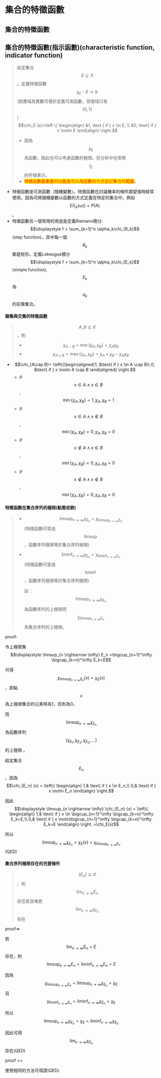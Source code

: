 # 集合的特徵函數

## 集合的特徵函數

## 集合的特徵函數(指示函數)(characteristic function, indicator function)

> 給定集合$$E \subseteq X$$。定義特徵函數 $$\chi_E:X \rightarrow \mathbb{R}$$(對應域為實數可便於定義可測函數，但值域只有$$\{0,1\}$$）$$\chi_E (x)=\left \{ \begin{align} &1, \text { if } x \in E, \\ &0, \text{ if } x \notin E \end{align} \right.$$
>
> * 因為$$\chi_E$$為函數，因此也可以考慮函數的極限。在分析中也常用$$I_E$$的符號表示。
> * <mark style="color:red;">特徵函數最重要的功能是可以用函數的方式自訂集合的範圍</mark>。

* 特徵函數是可測函數（隨機變數）。特徵函數在討論機率的條件期望值時經常使用，因為可將隨機變數以函數的方式定義在特定的集合中。例如$$\mathrm{E}(I_A(\omega))=\mathrm{P}(A)$$。
* 特徵函數另一個常用的用途是定義Riemann積分: $$\displaystyle f = \sum_{k=1}^n \alpha_k\chi_{R_k}$$(step function)，其中每一個$$R_k$$都是矩形。定義Lebesgue積分$$\displaystyle f = \sum_{k=1}^n \alpha_k\chi_{E_k}$$(simple function), $$E_k$$為$$\alpha_k$$的前像集合。

#### 聯集與交集的特徵函數

> $$A,B \subseteq X$$，則
>
> * $$\chi_{A \cap B}= \min\{ \chi_A, \chi_B\}=\chi_A\chi_B$$
> * $$\chi_{A\cup B}=\max\{ \chi_A, \chi_B\}=\chi_A +\chi_B-\chi_A \chi_B$$

* $$\chi_{A\cap B}= \left\{\begin{aligned}1, &\text{ if } x \in A \cap B\\ 0, &\text{ if } x \notin A \cap B \end{aligned} \right.$$
  * if $$x \in A \land x \in B$$, $$\min\{ \chi_A, \chi_B\}=1, \chi_A, \chi_B=1$$
  * if $$x \in A \land x \notin B$$, $$\min\{ \chi_A, \chi_B\}=0, \chi_A, \chi_B=0$$
  * if $$x \notin A \land x \in B$$, $$\min\{ \chi_A, \chi_B\}=0, \chi_A, \chi_B=0$$
  * if $$x \notin A \land x \notin B$$, $$\min\{ \chi_A, \chi_B\}=0, \chi_A, \chi_B=0$$

#### 特徵函數在集合序列的極限(點態收斂)

> * $$\displaystyle \limsup_{n \rightarrow \infty}⁡ ⁡\chi_{E_n} =\chi_{\limsup_{n \rightarrow \infty}⁡⁡ E_n}$$(特徵函數可穿過$$\limsup$$，函數序列極限等於集合序列極限)
> *   $$\displaystyle \liminf_{n \rightarrow \infty}⁡ ⁡\chi_{E_n} =\chi_{\liminf_{n \rightarrow \infty}⁡⁡ E_n}$$(特徵函數可穿過$$\liminf$$，函數序列極限等於集合序列極限)
>
>     註：$$\displaystyle \limsup_{n \rightarrow \infty}\chi_{E_n }$$ 為函數序列的上極限而$$\displaystyle \chi_{\limsup_{n \rightarrow \infty}⁡ E_n}$$ 為集合序列的上極限。

proof:

令上極限集$$\displaystyle \limsup_{n \rightarrow \infty}⁡ E_n =\bigcup_{n=1}^\infty \bigcap_{k=n}^\infty E_k=E$$

可得 $$\displaystyle \chi_{\limsup_{n \rightarrow \infty}⁡⁡ E_n}(x)=\chi_E(x)$$ ，即點$$x$$為上極限集合的元素時為1，否則為0。

而$$\displaystyle \limsup_{n \rightarrow \infty}⁡ ⁡\chi_{E_n}$$ 為函數序列$$\{\chi_{E_1}, \chi_{E_2}, \chi_{E_3}, \ldots\}$$的上極限 。

給定集合$$E_n$$，因為$$\chi_{E_n} (x) = \left\{ \begin{align} 1,& \text{ if } x \in E_n,\\ 0,& \text{ if } x \notin E_n \end{align} \right.$$

因此$$\displaystyle \limsup_{n \rightarrow \infty}⁡ ⁡\chi_{E_n} (x) = \left\{ \begin{align} 1,& \text{ if } x \in \bigcup_{n=1}^\infty \bigcap_{k=n}^\infty E_k=E,\\ 0,& \text{ if } x \notin\bigcup_{n=1}^\infty \bigcap_{k=n}^\infty E_k=E \end{align} \right. =\chi_E(x)$$

所以$$\displaystyle \limsup_{n \rightarrow \infty}⁡ ⁡\chi_{E_n} = \chi_E(x)=\chi_{\limsup_{n \rightarrow \infty}⁡⁡ E_n}$$(QED)

#### 集合序列極限存在的充要條件

> $$\{E_n\} \subseteq X$$，則$$\displaystyle \lim_{n \rightarrow \infty}⁡ E_n$$ 存在若且唯若$$\displaystyle \lim_{n \rightarrow \infty} \chi_{E_n}$$ 存在

proof=>

若$$\displaystyle \lim_{n \rightarrow \infty}⁡ E_n = E$$存在，則$$\displaystyle \limsup_{n \rightarrow \infty}⁡ E_n = \displaystyle \liminf_{n \rightarrow \infty}⁡ E_n =E$$

因為$$\displaystyle \chi_{\limsup_{n \rightarrow \infty}⁡ E_n} = \limsup_{n \rightarrow \infty}⁡ ⁡\chi_{E_n} =\chi_{E}$$且$$\displaystyle \chi_{\liminf_{n \rightarrow \infty}⁡ E_n } =\displaystyle \liminf_{n \rightarrow \infty}⁡ \chi_{E_n} = \chi_{E}$$

所以$$\limsup_{n \rightarrow \infty}⁡ ⁡\chi_{E_n} =\chi_{E} = \liminf_{n \rightarrow \infty}⁡ ⁡\chi_{E_n}$$

因此可得 $$\displaystyle \lim_{n \rightarrow \infty} \chi_{E_n}$$存在(QED)

proof <=

使用相同的方法可得證(QED)
